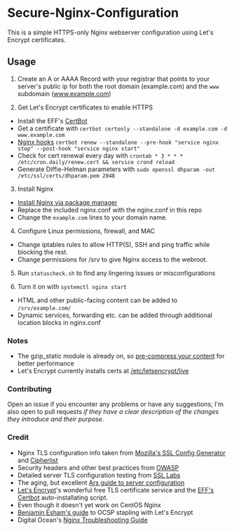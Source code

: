 # Secure-Nginx-Configuration
This is a simple HTTPS-only Nginx webserver configuration using Let's Encrypt certificates.

## Usage

1. Create an A or AAAA Record with your registrar that points to your server's public ip for both the root domain (example.com) and the `www` subdomain (www.example.com)

2. Get Let's Encrypt certificates to enable HTTPS
 * Install the EFF's [CertBot](https://certbot.eff.org/)
 * Get a certificate with `certbot certonly --standalone -d example.com -d www.example.com`
 * [Nginx hooks](https://certbot.eff.org/docs/using.html#renewing-certificates) `certbot renew --standalone --pre-hook "service nginx stop" --post-hook "service nginx start"`
 * Check for cert renewal every day with `crontab * 3 * * * /etc/cron.daily/renew.cert && service crond reload`
 * Generate Diffie-Helman parameters with `sudo openssl dhparam -out /etc/ssl/certs/dhparam.pem 2048`

3. Install Nginx
 * [Install Nginx via package manager](https://www.nginx.com/resources/admin-guide/installing-nginx-open-source/#prebuilt)
 * Replace the included nginx.conf with the nginx.conf in this repo
 * Change the `example.com` lines to your domain name.

4. Configure Linux permissions, firewall, and MAC
 * Change iptables rules to allow HTTP(S), SSH and ping traffic while blocking the rest.
 * Change permissions for /srv to give Nginx access to the webroot.

5. Run `statuscheck.sh` to find any lingering issues or misconfigurations

6. Turn it on with `systemctl nginx start`
 * HTML and other public-facing content can be added to `/srv/example.com/`
 * Dynamic services, forwarding etc. can be added through additional location blocks in nginx.conf


### Notes
 * The gzip_static module is already on, so [pre-compress your content](http://www.cambus.net/serving-precompressed-content-with-nginx-and-zopfli/) for better performance
 * Let's Encrypt currently installs certs at [/etc/letsencrypt/live](https://letsencrypt.readthedocs.io/en/latest/using.html#where-certs)

### Contributing
Open an issue if you encounter any problems or have any suggestions; I'm also open to pull requests *if they have a clear description of the changes they introduce and their purpose*.

### Credit
* Nginx TLS configuration info taken from [Mozilla's SSL Config Generator](https://mozilla.github.io/server-side-tls/ssl-config-generator/) and [Cipherlist](https://cipherli.st/)
* Security headers and other best practices from [OWASP](https://www.owasp.org/)
* Detailed server TLS configuration testing from [SSL Labs](https://www.ssllabs.com/ssltest/)
* The aging, but excellent [Ars guide to server configuration](http://arstechnica.com/gadgets/2012/11/how-to-set-up-a-safe-and-secure-web-server/)
* [Let's Encrypt](https://letsencrypt.org/)'s wonderful free TLS certificate service and the [EFF's Certbot](https://certbot.eff.org/) auto-installating script.
 * Even though it doesn't yet work on CentOS Nginx
* [Benjamin Esham's guide](https://esham.io/2016/01/ocsp-stapling) to OCSP stapling with Let's Encrypt
* Digital Ocean's [Nginx Troubleshooting Guide](https://www.digitalocean.com/community/tutorials/how-to-troubleshoot-common-site-issues-on-a-linux-server)
